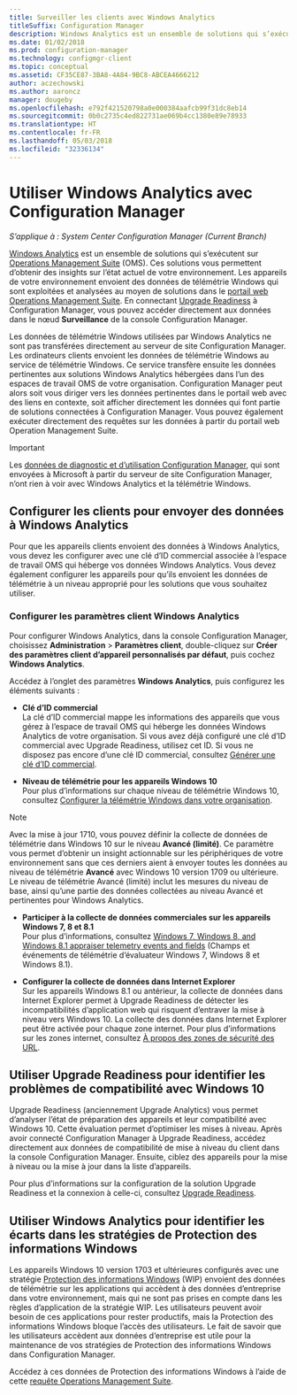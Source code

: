 ```yaml
---
title: Surveiller les clients avec Windows Analytics
titleSuffix: Configuration Manager
description: Windows Analytics est un ensemble de solutions qui s’exécutent sur Operations Management Suite et qui vous permettent d’obtenir des insights utiles sur l’état actuel de votre environnement en exploitant les données de télémétrie Windows envoyées par les appareils de votre environnement.
ms.date: 01/02/2018
ms.prod: configuration-manager
ms.technology: configmgr-client
ms.topic: conceptual
ms.assetid: CF35CE87-3BA8-4A84-9BC8-ABCEA4666212
author: aczechowski
ms.author: aaroncz
manager: dougeby
ms.openlocfilehash: e792f421520798a0e000384aafcb99f31dc8eb14
ms.sourcegitcommit: 0b0c2735c4ed822731ae069b4cc1380e89e78933
ms.translationtype: HT
ms.contentlocale: fr-FR
ms.lasthandoff: 05/03/2018
ms.locfileid: "32336134"
---
```

# <a name="use-windows-analytics-with-configuration-manager"></a>Utiliser Windows Analytics avec Configuration Manager

*S’applique à : System Center Configuration Manager (Current Branch)*

[Windows Analytics](https://www.microsoft.com/WindowsForBusiness/windows-analytics) est un ensemble de solutions qui s’exécutent sur [Operations Management Suite](/azure/operations-management-suite/operations-management-suite-overview) (OMS). Ces solutions vous permettent d’obtenir des insights sur l’état actuel de votre environnement. Les appareils de votre environnement envoient des données de télémétrie Windows qui sont exploitées et analysées au moyen de solutions dans le [portail web Operations Management Suite](https://mms.microsoft.com). En connectant [Upgrade Readiness](/sccm/core/clients/manage/upgrade/upgrade-analytics) à Configuration Manager, vous pouvez accéder directement aux données dans le nœud **Surveillance** de la console Configuration Manager.

Les données de télémétrie Windows utilisées par Windows Analytics ne sont pas transférées directement au serveur de site Configuration Manager. Les ordinateurs clients envoient les données de télémétrie Windows au service de télémétrie Windows. Ce service transfère ensuite les données pertinentes aux solutions Windows Analytics hébergées dans l’un des espaces de travail OMS de votre organisation. Configuration Manager peut alors soit vous diriger vers les données pertinentes dans le portail web avec des liens en contexte, soit afficher directement les données qui font partie de solutions connectées à Configuration Manager. Vous pouvez également exécuter directement des requêtes sur les données à partir du portail web Operation Management Suite.

>[!Important]
>Les [données de diagnostic et d’utilisation Configuration Manager](../../plan-design/diagnostics/diagnostics-and-usage-data.md), qui sont envoyées à Microsoft à partir du serveur de site Configuration Manager, n’ont rien à voir avec Windows Analytics et la télémétrie Windows.

## <a name="configure-clients-to-report-data-to-windows-analytics"></a>Configurer les clients pour envoyer des données à Windows Analytics

Pour que les appareils clients envoient des données à Windows Analytics, vous devez les configurer avec une clé d’ID commercial associée à l’espace de travail OMS qui héberge vos données Windows Analytics. Vous devez également configurer les appareils pour qu’ils envoient les données de télémétrie à un niveau approprié pour les solutions que vous souhaitez utiliser. 

### <a name="configure-windows-analytics-client-settings"></a>Configurer les paramètres client Windows Analytics
Pour configurer Windows Analytics, dans la console Configuration Manager, choisissez **Administration** > **Paramètres client**, double-cliquez sur **Créer des paramètres client d’appareil personnalisés par défaut**, puis cochez **Windows Analytics**.  

Accédez à l’onglet des paramètres **Windows Analytics**, puis configurez les éléments suivants :
  -  **Clé d’ID commercial**  
La clé d’ID commercial mappe les informations des appareils que vous gérez à l’espace de travail OMS qui héberge les données Windows Analytics de votre organisation. Si vous avez déjà configuré une clé d’ID commercial avec Upgrade Readiness, utilisez cet ID. Si vous ne disposez pas encore d’une clé ID commercial, consultez [Générer une clé d’ID commercial]( https://technet.microsoft.com/itpro/windows/deploy/upgrade-readiness-get-started#generate-your-commercial-id-key).

  -  **Niveau de télémétrie pour les appareils Windows 10**   
Pour plus d’informations sur chaque niveau de télémétrie Windows 10, consultez [Configurer la télémétrie Windows dans votre organisation](https://technet.microsoft.com/itpro/windows/manage/configure-windows-telemetry-in-your-organization#telemetry-levels).

   > [!Note]
   > Avec la mise à jour 1710, vous pouvez définir la collecte de données de télémétrie dans Windows 10 sur le niveau **Avancé (limité)**. Ce paramètre vous permet d’obtenir un insight actionnable sur les périphériques de votre environnement sans que ces derniers aient à envoyer toutes les données au niveau de télémétrie **Avancé** avec Windows 10 version 1709 ou ultérieure. Le niveau de télémétrie Avancé (limité) inclut les mesures du niveau de base, ainsi qu’une partie des données collectées au niveau Avancé et pertinentes pour Windows Analytics.


  -  **Participer à la collecte de données commerciales sur les appareils Windows 7, 8 et 8.1**   
Pour plus d’informations, consultez [Windows 7, Windows 8, and Windows 8.1 appraiser telemetry events and fields](https://go.microsoft.com/fwlink/?LinkID=822965) (Champs et événements de télémétrie d’évaluateur Windows 7, Windows 8 et Windows 8.1).

  -  **Configurer la collecte de données dans Internet Explorer**  
Sur les appareils Windows 8.1 ou antérieur, la collecte de données dans Internet Explorer permet à Upgrade Readiness de détecter les incompatibilités d’application web qui risquent d’entraver la mise à niveau vers Windows 10. La collecte des données dans Internet Explorer peut être activée pour chaque zone internet. Pour plus d’informations sur les zones internet, consultez [À propos des zones de sécurité des URL](https://msdn.microsoft.com/library/ms537183(v=vs.85).aspx).

## <a name="use-upgrade-readiness-to-identify-windows-10-compatibility-issues"></a>Utiliser Upgrade Readiness pour identifier les problèmes de compatibilité avec Windows 10

Upgrade Readiness (anciennement Upgrade Analytics) vous permet d’analyser l’état de préparation des appareils et leur compatibilité avec Windows 10. Cette évaluation permet d’optimiser les mises à niveau. Après avoir connecté Configuration Manager à Upgrade Readiness, accédez directement aux données de compatibilité de mise à niveau du client dans la console Configuration Manager. Ensuite, ciblez des appareils pour la mise à niveau ou la mise à jour dans la liste d’appareils.

Pour plus d’informations sur la configuration de la solution Upgrade Readiness et la connexion à celle-ci, consultez [Upgrade Readiness](../../clients/manage/upgrade/upgrade-analytics.md).

## <a name="use-windows-analytics-to-identify-gaps-in-windows-information-protection-policies"></a>Utiliser Windows Analytics pour identifier les écarts dans les stratégies de Protection des informations Windows

Les appareils Windows 10 version 1703 et ultérieures configurés avec une stratégie [Protection des informations Windows](https://docs.microsoft.com/windows/threat-protection/windows-information-protection/protect-enterprise-data-using-wip) (WIP) envoient des données de télémétrie sur les applications qui accèdent à des données d’entreprise dans votre environnement, mais qui ne sont pas prises en compte dans les règles d’application de la stratégie WIP. Les utilisateurs peuvent avoir besoin de ces applications pour rester productifs, mais la Protection des informations Windows bloque l’accès des utilisateurs. Le fait de savoir que les utilisateurs accèdent aux données d’entreprise est utile pour la maintenance de vos stratégies de Protection des informations Windows dans Configuration Manager. 

Accédez à ces données de Protection des informations Windows à l’aide de cette [requête Operations Management Suite](https://go.microsoft.com/fwlink/?linkid=849952).